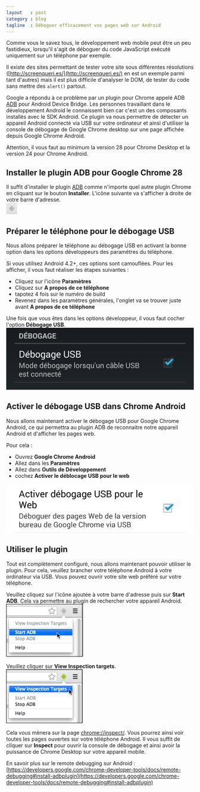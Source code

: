 ```yaml
---
layout   : post
category : blog
tagline  : Déboguer efficacement vos pages web sur Android
---
```


Comme vous le savez tous, le développement web mobile peut être un peu fastidieux, lorsqu'il s'agit de déboguer du code JavaScript exécuté uniquement sur un téléphone par exemple.

Il existe des sites permettant de tester votre site sous différentes résolutions ([http://screenqueri.es/](http://screenqueri.es/) en est un exemple parmi tant d'autres) mais il est plus difficile d'analyser le DOM, de tester du code sans mettre des <code>alert()</code> partout. 

Google a répondu à ce problème par un plugin pour Chrome appelé ADB  [ADB](https://chrome.google.com/webstore/detail/adb/dpngiggdglpdnjdoaefidgiigpemgage) pour Android Device Bridge. Les personnes travaillant dans le développement Android le connaissent bien car c'est un des composants installés avec le SDK Android.
Ce plugin va nous permettre de détecter un appareil Android connecté via USB sur votre ordinateur et ainsi d'utiliser la console de débogage de Google Chrome desktop sur une page affichée depuis Google Chrome Android.

<div class="alert">Attention, il vous faut au minimum la version 28 pour Chrome Desktop et la version 24 pour Chrome Android.</div>

## Installer le plugin ADB pour Google Chrome 28

Il suffit d'installer le plugin [ADB](https://chrome.google.com/webstore/detail/adb/dpngiggdglpdnjdoaefidgiigpemgage) comme n'importe quel autre plugin Chrome en cliquant sur le bouton **Installer**. L'icône suivante va s'afficher à droite de votre barre d'adresse.  
![bouton ADB plugin](/img/2013/08/30/adb-plugin-button.png)


## Préparer le téléphone pour le débogage USB
Nous allons préparer le téléphone au débogage USB en activant la bonne option dans les options développeurs des paramètres du téléphone.

Si vous utilisez Android 4.2+, ces options sont camouflées. Pour les afficher, il vous faut réaliser les étapes suivantes : 

  * Cliquez sur l'icône **Paramètres**
  * Cliquez sur **A propos de ce téléphone**
  * tapotez 4 fois sur le numéro de build
  * Revenez dans les paramètres générales, l'onglet va se trouver juste avant **A propos de ce téléphone**

Une fois que vous êtes dans les options développeur, il vous faut cocher l'option **Débogage USB**. 
![Activer le débogage USB dans les paramètres](/img/2013/08/30/settings-activate-usb-remote.png)


## Activer le débogage USB dans Chrome Android
Nous allons maintenant activer le débogage USB pour Google Chrome Android, ce qui permettra au plugin ADB de reconnaitre notre appareil Android et d'afficher les pages web.

Pour cela :

  * Ouvrez **Google Chrome Android**
  * Allez dans les **Paramètres**
  * Allez dans **Outils de Développement**
  * cochez **Activer le déblocage USB pour le web**
  
![Activer le débogage USB dans Google Chrome Android](/img/2013/08/30/chrome-activate-usb-remote.png)

  
## Utiliser le plugin
Tout est complètement configuré, nous allons maintenant pouvoir utiliser le plugin. Pour cela, veuillez brancher votre téléphone Android à votre ordinateur via USB. Vous pouvez ouvrir votre site web préféré sur votre téléphone.

Veuillez cliquez sur l'icône ajoutée à votre barre d'adresse puis sur **Start ADB**. Cela va permettre au plugin de rechercher votre appareil Android.  
![Activer ADB](/img/2013/08/30/adb-plugin-menu.png)

Veuillez cliquer sur **View Inspection targets**.  
![Activer ADB](/img/2013/08/30/adb-plugin-menu-active.png)

Cela vous mènera sur la page  [chrome://inspect/](chrome://inspect/).
Vous pourrez ainsi voir toutes les pages ouvertes sur votre téléphone Android. Il vous suffit de cliquer sur **Inspect** pour ouvrir la console de débogage et ainsi avoir la puissance de Chrome Desktop sur votre appareil mobile.

En savoir plus sur le remote debugging sur Android : [https://developers.google.com/chrome-developer-tools/docs/remote-debugging#install-adbplugin](https://developers.google.com/chrome-developer-tools/docs/remote-debugging#install-adbplugin)
   
  